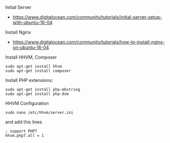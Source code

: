 Initial Server

- https://www.digitalocean.com/community/tutorials/initial-server-setup-with-ubuntu-16-04

Install Nginx

- https://www.digitalocean.com/community/tutorials/how-to-install-nginx-on-ubuntu-16-04

Install HHVM, Composer 

```
sudo apt-get install hhvm
sudo apt-get install composer
```

Install PHP extensions:

```
sudo apt-get install php-mbstring
sudo apt-get install php-dom
```

HHVM Configuration

```
sudo nano /etc/hhvm/server.ini
```

and add this lines

```
; support PHP7
hhvm.php7.all = 1
```
